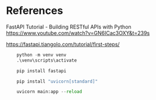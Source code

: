 

# References
FastAPI Tutorial - Building RESTful APIs with Python
https://www.youtube.com/watch?v=GN6ICac3OXY&t=239s

https://fastapi.tiangolo.com/tutorial/first-steps/

```python
    python -m venv venv
    .\venv\scripts\activate

    pip install fastapi

    pip install "uvicorn[standard]"

    uvicorn main:app --reload
```
